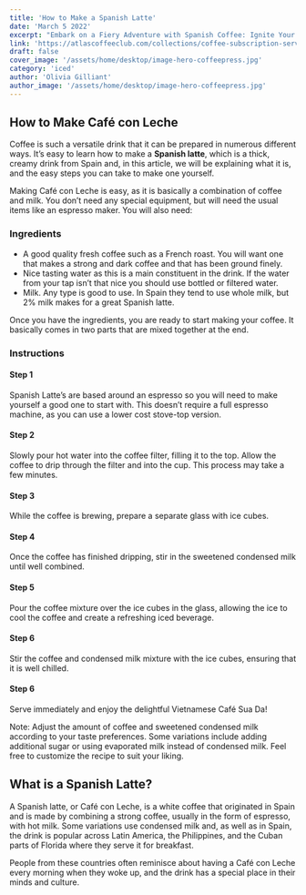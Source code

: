 ```yaml
---
title: 'How to Make a Spanish Latte'
date: 'March 5 2022'
excerpt: "Embark on a Fiery Adventure with Spanish Coffee: Ignite Your Senses with the Intense Flavors and Aromas of Spain's Beloved Beverage..."
link: 'https://atlascoffeeclub.com/collections/coffee-subscription-service'
draft: false
cover_image: '/assets/home/desktop/image-hero-coffeepress.jpg'
category: 'iced'
author: 'Olivia Gilliant'
author_image: '/assets/home/desktop/image-hero-coffeepress.jpg'
---
```



## How to Make Café con Leche

Coffee is such a versatile drink that it can be prepared in numerous different ways. It’s easy to learn how to make a **Spanish latte**, which is a thick, creamy drink from Spain and, in this article, we will be explaining what it is, and the easy steps you can take to make one yourself.

Making Café con Leche is easy, as it is basically a combination of coffee and milk. You don’t need any special equipment, but will need the usual items like an espresso maker. You will also need:


### Ingredients

- A good quality fresh coffee such as a French roast. You will want one that makes a strong and dark coffee and that has been ground finely.
- Nice tasting water as this is a main constituent in the drink. If the water from your tap isn’t that nice you should use bottled or filtered water.
- Milk. Any type is good to use. In Spain they tend to use whole milk, but 2% milk makes for a great Spanish latte.

Once you have the ingredients, you are ready to start making your coffee. It basically comes in two parts that are mixed together at the end.

### Instructions

#### Step 1

Spanish Latte’s are based around an espresso so you will need to make yourself a good one to start with. This doesn’t require a full espresso machine, as you can use a lower cost stove-top version.

#### Step 2

Slowly pour hot water into the coffee filter, filling it to the top. Allow the coffee to drip through the filter and into the cup. This process may take a few minutes.

#### Step 3

While the coffee is brewing, prepare a separate glass with ice cubes.

#### Step 4

Once the coffee has finished dripping, stir in the sweetened condensed milk until well combined.

#### Step 5

Pour the coffee mixture over the ice cubes in the glass, allowing the ice to cool the coffee and create a refreshing iced beverage.

#### Step 6

Stir the coffee and condensed milk mixture with the ice cubes, ensuring that it is well chilled.

#### Step 6
Serve immediately and enjoy the delightful Vietnamese Café Sua Da!

Note: Adjust the amount of coffee and sweetened condensed milk according to your taste preferences. Some variations include adding additional sugar or using evaporated milk instead of condensed milk. Feel free to customize the recipe to suit your liking.


## What is a Spanish Latte?

A Spanish latte, or Café con Leche, is a white coffee that originated in Spain and is made by combining a strong coffee, usually in the form of espresso, with hot milk. Some variations use condensed milk and, as well as in Spain, the drink is popular across Latin America, the Philippines, and the Cuban parts of Florida where they serve it for breakfast.

People from these countries often reminisce about having a Café con Leche every morning when they woke up, and the drink has a special place in their minds and culture.